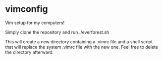 # vimconfig
Vim setup for my computers!

Simply clone the repository and run ./everforest.sh

This will create a new directory containing a .vimrc file and a shell script that will replace the system .vimrc file with the new one. Feel free to delete the directory afterward.

